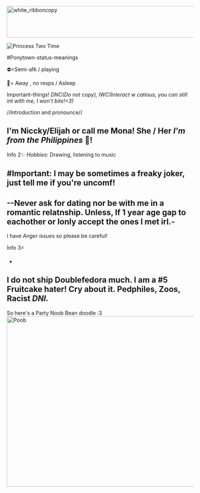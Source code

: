 
<img width="2050" height="85" alt="white_ribboncopy" src="https://github.com/user-attachments/assets/18f61a81-bd39-4779-ab87-ccf88824b47e" />

![Princess Two Time](https://github.com/user-attachments/assets/792ce9c8-2918-42b0-9616-27edb4dc3c08)

#Ponytown-status-meanings

⛔=Semi-afk / playing


🌙= Away , no resps / Asleep

Important-things!
_DNC(Do not copy), IWC(Interact w catious, you can still int with me, I won't bite!<3)_

 //Introduction and pronounce//

I'm Niccky/Elijah or call me Mona!
She / Her
_I'm from the Philippines_ 💞!
  -  
   Info 2✨
*Hobbies*: Drawing, listening to music

#Important: I may be sometimes a freaky joker, just tell me if you're uncomf!
-
--Never ask for dating nor be with me in a romantic relatnship. Unless,  If 1 year age gap to eachother or Ionly accept the ones I met irl.-
-
I have _Anger issues_ so please be careful!


Info 3⚡

-
I do not ship Doublefedora much. I am a #5 Fruitcake hater! Cry about it.
Pedphiles, Zoos, Racist _DNI._
-
So here's a Party Noob Bean doodle :3
<img width="819" height="460" alt="Poob" src="https://github.com/user-attachments/assets/c288ee41-5396-458a-a9d7-c08889e360b4" />
